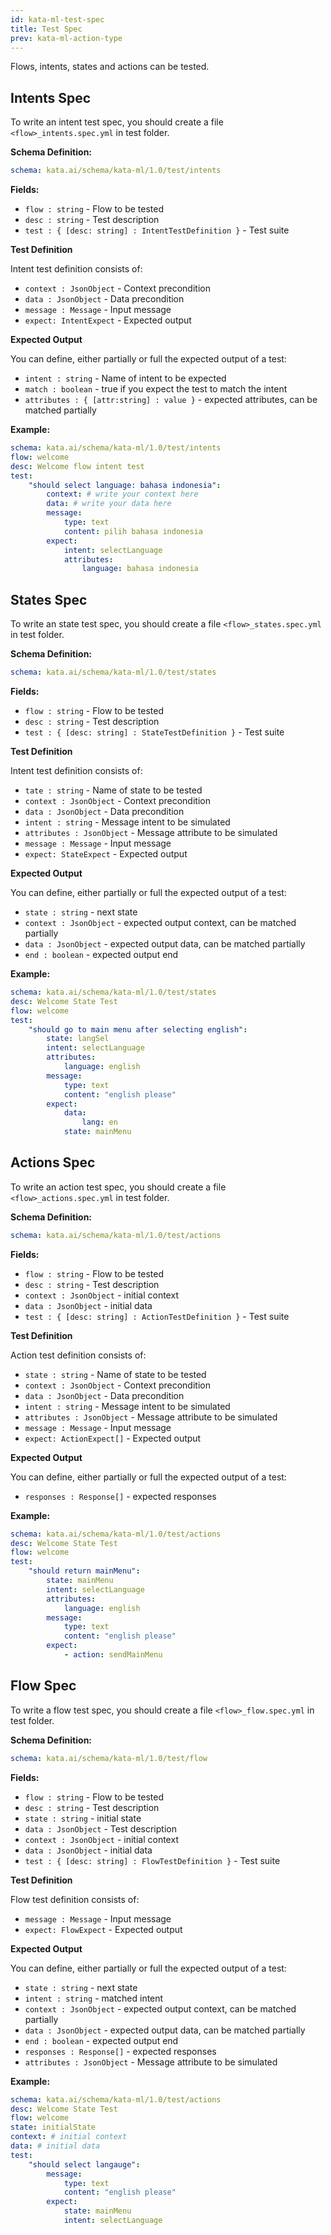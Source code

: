 ```yaml
---
id: kata-ml-test-spec
title: Test Spec
prev: kata-ml-action-type
---
```


Flows, intents, states and actions can be tested.

## Intents Spec

To write an intent test spec, you should create a file `<flow>_intents.spec.yml` in test folder.

**Schema Definition:**

```yaml
schema: kata.ai/schema/kata-ml/1.0/test/intents
```

**Fields:**

- `flow : string` - Flow to be tested
- `desc : string` - Test description
- `test : { [desc: string] : IntentTestDefinition }` - Test suite

**Test Definition**

Intent test definition consists of:

- `context : JsonObject` - Context precondition
- `data : JsonObject` - Data precondition
- `message : Message` - Input message
- `expect: IntentExpect` - Expected output

**Expected Output**

You can define, either partially or full the expected output of a test:

- `intent : string` - Name of intent to be expected
- `match : boolean` - true if you expect the test to match the intent
- `attributes : { [attr:string] : value }` - expected attributes, can be matched partially

**Example:**

```yaml
schema: kata.ai/schema/kata-ml/1.0/test/intents
flow: welcome
desc: Welcome flow intent test
test:
    "should select language: bahasa indonesia":
        context: # write your context here
        data: # write your data here
        message:
            type: text
            content: pilih bahasa indonesia
        expect:
            intent: selectLanguage
            attributes:
                language: bahasa indonesia
```

## States Spec

To write an state test spec, you should create a file `<flow>_states.spec.yml` in test folder.

**Schema Definition:**

```yaml
schema: kata.ai/schema/kata-ml/1.0/test/states
```

**Fields:**

- `flow : string` - Flow to be tested
- `desc : string` - Test description
- `test : { [desc: string] : StateTestDefinition }` - Test suite

**Test Definition**

Intent test definition consists of:

- `tate : string` - Name of state to be tested
- `context : JsonObject` - Context precondition
- `data : JsonObject` - Data precondition
- `intent : string` - Message intent to be simulated
- `attributes : JsonObject` - Message attribute to be simulated
- `message : Message` - Input message
- `expect: StateExpect` - Expected output

**Expected Output**

You can define, either partially or full the expected output of a test:

- `state : string` - next state
- `context : JsonObject` - expected output context, can be matched partially
- `data : JsonObject` - expected output data, can be matched partially
- `end : boolean` - expected output end

**Example:**

```yaml
schema: kata.ai/schema/kata-ml/1.0/test/states
desc: Welcome State Test
flow: welcome
test:
    "should go to main menu after selecting english":
        state: langSel
        intent: selectLanguage
        attributes:
            language: english
        message:
            type: text
            content: "english please"
        expect:
            data:
                lang: en
            state: mainMenu
```

## Actions Spec

To write an action test spec, you should create a file `<flow>_actions.spec.yml` in test folder.​

**Schema Definition:**

```yaml
schema: kata.ai/schema/kata-ml/1.0/test/actions
```

**Fields:**

- `flow : string` - Flow to be tested
- `desc : string` - Test description
- `context : JsonObject` - initial context
- `data : JsonObject` - initial data
- `test : { [desc: string] : ActionTestDefinition }` - Test suite

**Test Definition**

Action test definition consists of:

- `state : string` - Name of state to be tested
- `context : JsonObject` - Context precondition
- `data : JsonObject` - Data precondition
- `intent : string` - Message intent to be simulated
- `attributes : JsonObject` - Message attribute to be simulated
- `message : Message` - Input message
- `expect: ActionExpect[]` - Expected output

**Expected Output**

You can define, either partially or full the expected output of a test:

- `responses : Response[]` - expected responses

**Example:**

```yaml
schema: kata.ai/schema/kata-ml/1.0/test/actions
desc: Welcome State Test
flow: welcome
test:
    "should return mainMenu":
        state: mainMenu
        intent: selectLanguage
        attributes:
            language: english
        message:
            type: text
            content: "english please"
        expect:
            - action: sendMainMenu
```

## Flow Spec

To write a flow test spec, you should create a file `<flow>_flow.spec.yml` in test folder.

**Schema Definition:**

```yaml
schema: kata.ai/schema/kata-ml/1.0/test/flow
```

**Fields:**

- `flow : string` - Flow to be tested
- `desc : string` - Test description
- `state : string` - initial state
- `data : JsonObject` - Test description
- `context : JsonObject` - initial context
- `data : JsonObject` - initial data
- `test : { [desc: string] : FlowTestDefinition }` - Test suite

**Test Definition**

Flow test definition consists of:

- `message : Message` - Input message
- `expect: FlowExpect` - Expected output

**Expected Output**

You can define, either partially or full the expected output of a test:

- `state : string` - next state
- `intent : string` - matched intent
- `context : JsonObject` - expected output context, can be matched partially
- `data : JsonObject` - expected output data, can be matched partially
- `end : boolean` - expected output end
- `responses : Response[]` - expected responses
- `attributes : JsonObject` - Message attribute to be simulated

**Example:**

```yaml
schema: kata.ai/schema/kata-ml/1.0/test/actions
desc: Welcome State Test
flow: welcome
state: initialState
context: # initial context
data: # initial data
test:
    "should select langauge":
        message:
            type: text
            content: "english please"
        expect:
            state: mainMenu
            intent: selectLanguage
```

